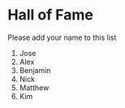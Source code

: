 # Hall of Fame
Please add your name to this list

1. Jose
2. Alex
3. Benjamin
4. Nick
5. Matthew
6. Kim

